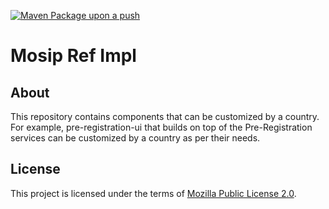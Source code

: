 [![Maven Package upon a push](https://github.com/mosip/mosip-ref-impl/actions/workflows/push_trigger.yml/badge.svg?branch=release-1.2.0)](https://github.com/mosip/mosip-ref-impl/actions/workflows/push_trigger.yml)

# Mosip Ref Impl

## About
This repository contains components that can be customized by a country. For example, pre-registration-ui that builds on top of the Pre-Registration services can be customized by a country as per their needs.

## License
This project is licensed under the terms of [Mozilla Public License 2.0](LICENSE).
